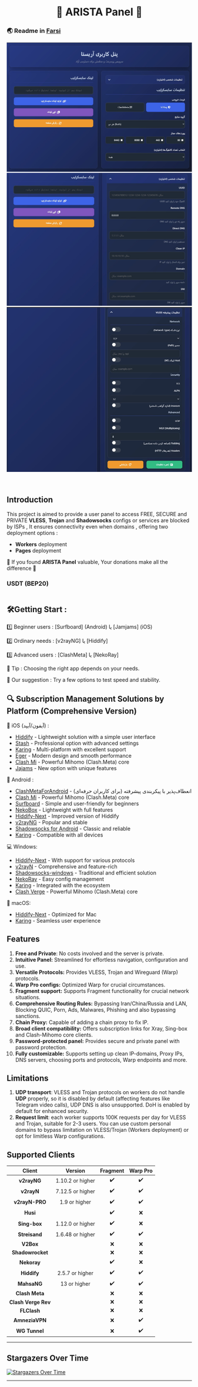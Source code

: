 <h1 align="center">🚀 ARISTA Panel 🚀</h1>

### 🌏 Readme in [Farsi](README_FA.md)

<p align="center">
  <img src="docs/assets/images/panel-overview.jpg">
  <img src="docs/assets/images/panel-overview1.jpg">
  <img src="docs/assets/images/panel-overview2.jpg">
</p>
<br>

## Introduction

This project is aimed to provide a user panel to access FREE, SECURE and PRIVATE **VLESS**, **Trojan** and **Shadowsocks** configs or services are blocked by ISPs , It ensures connectivity even when domains , offering two deployment options :

- **Workers** deployment
- **Pages** deployment

🌟 If you found **ARISTA Panel** valuable, Your donations make all the difference 🌟

### USDT (BEP20)

```text

```


## 🛠️Getting Start :  

1️⃣ Beginner users : [Surfboard] (Android) یا [Jamjams] (iOS)  

2️⃣ Ordinary needs : [v2rayNG] یا [Hiddify]  

3️⃣ Advanced users : [ClashMeta] یا [NekoRay]


🔹 Tip : Choosing the right app depends on your needs.

🔹 Our suggestion : Try a few options to test speed and stability.
##



## 🔍 Subscription Management Solutions by Platform (Comprehensive Version)  

🍎 iOS (آیفون/آیپد) :  
- [Hiddify](https://apps.apple.com/app/hiddify) - Lightweight solution with a simple user interface
- [Stash](https://apps.apple.com/app/stash) - Professional option with advanced settings  
- [Karing](https://apps.apple.com/app/karing) - Multi-platform with excellent support 
- [Eger](https://apps.apple.com/app/egern) - Modern design and smooth performance  
- [Clash Mi](https://apps.apple.com/ru/app/clash-mi/id6744321968) - Powerful Mihomo (Clash.Meta) core
- [Jajams](https://apps.apple.com/app/jamjams) - New option with unique features  

🤖 Android :  
- [ClashMetaForAndroid](https://github.com/MetaCubeX/ClashMetaForAndroid) - انعطاف‌پذیر با پیکربندی پیشرفته (برای کاربران حرفه‌ای)
- [Clash Mi](https://github.com/KaringX/karing/releases) - Powerful Mihomo (Clash.Meta) core
- [Surfboard](https://t.me/surfboardnews) - Simple and user-friendly for beginners  
- [NekoBox](https://github.com/MatsuriDayo/NekoBoxForAndroid) - Lightweight with full features  
- [Hiddify-Next](https://github.com/hiddify/hiddify-next) - Improved version of Hiddify  
- [v2rayNG](https://github.com/2dust/v2rayNG) - Popular and stable  
- [Shadowsocks for Android](https://github.com/shadowsocks/shadowsocks-android) - Classic and reliable  
- [Karing](https://github.com/KaringX/karing/releases/) - Compatible with all devices  

💻 Windows:  
- [Hiddify-Next](https://github.com/hiddify/hiddify-next/releases) - With support for various protocols  
- [v2rayN](https://github.com/2dust/v2rayN) - Comprehensive and feature-rich  
- [Shadowsocks-windows](https://github.com/shadowsocks/shadowsocks-windows) - Traditional and efficient solution  
- [NekoRay](https://github.com/MatsuriDayo/nekoray) - Easy config management  
- [Karing](https://karing.app/download) - Integrated with the ecosystem  
- [Clash Verge](https://github.com/clash-verge-rev/clash-verge-rev/releases) - Powerful Mihomo (Clash.Meta) core

🍏 macOS:  
- [Hiddify-Next](https://github.com/hiddify/hiddify-next/releases) - Optimized for Mac  
- [Karing](https://karing.app/download) - Seamless user experience  

##


## Features

1. **Free and Private**: No costs involved and the server is private.
2. **Intuitive Panel:** Streamlined for effortless navigation, configuration and use.
3. **Versatile Protocols:** Provides VLESS, Trojan and Wireguard (Warp) protocols.
4. **Warp Pro configs:** Optimized Warp for crucial circumstances.
5. **Fragment support:** Supports Fragment functionality for crucial network situations.
6. **Comprehensive Routing Rules:** Bypassing Iran/China/Russia and LAN, Blocking QUIC, Porn, Ads, Malwares, Phishing and also bypassing sanctions.
7. **Chain Proxy:** Capable of adding a chain proxy to fix IP.
8. **Broad client compatibility:** Offers subscription links for Xray, Sing-box and Clash-Mihomo core clients.
9. **Password-protected panel:** Provides secure and private panel with password protection.
10. **Fully customizable:** Supports setting up clean IP-domains, Proxy IPs, DNS servers, choosing ports and protocols, Warp endpoints and more.

## Limitations

1. **UDP transport**: VLESS and Trojan protocols on workers do not handle **UDP** properly, so it is disabled by default (affecting features like Telegram video calls), UDP DNS is also unsupported. DoH is enabled by default for enhanced security.
2. **Request limit**: each worker supports 100K requests per day for VLESS and Trojan, suitable for 2-3 users. You can use custom personal domains to bypass limitation on VLESS/Trojan (Workers deployment) or opt for limitless Warp configurations.



## Supported Clients

|       Client        |     Version      |      Fragment      |      Warp Pro      |
| :-----------------: | :--------------: | :----------------: | :----------------: |
|     **v2rayNG**     | 1.10.2 or higher | :heavy_check_mark: | :heavy_check_mark: |
|     **v2rayN**      | 7.12.5 or higher | :heavy_check_mark: | :heavy_check_mark: |
|   **v2rayN-PRO**    |  1.9 or higher   | :heavy_check_mark: | :heavy_check_mark: |
|      **Husi**       |                  | :heavy_check_mark: |        :x:         |
|    **Sing-box**     | 1.12.0 or higher | :heavy_check_mark: |        :x:         |
|    **Streisand**    | 1.6.48 or higher | :heavy_check_mark: | :heavy_check_mark: |
|      **V2Box**      |                  |        :x:         |        :x:         |
|  **Shadowrocket**   |                  |        :x:         |        :x:         |
|     **Nekoray**     |                  | :heavy_check_mark: |        :x:         |
|     **Hiddify**     | 2.5.7 or higher  | :heavy_check_mark: | :heavy_check_mark: |
|     **MahsaNG**     |   13 or higher   | :heavy_check_mark: | :heavy_check_mark: |
|   **Clash Meta**    |                  |        :x:         |        :x:         |
| **Clash Verge Rev** |                  |        :x:         |        :x:         |
|     **FLClash**     |                  |        :x:         |        :x:         |
|   **AmneziaVPN**    |                  |        :x:         | :heavy_check_mark: |
|    **WG Tunnel**    |                  |        :x:         | :heavy_check_mark: |

---

## Stargazers Over Time

[![Stargazers Over Time](https://starchart.cc/bia-pain-bache/BPB-Worker-Panel.svg?variant=adaptive)](https://starchart.cc/)

---

